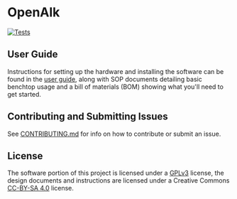 # OpenAlk

[![Tests](https://github.com/ebbcarbon/openalk/workflows/Tests/badge.svg)](https://github.com/ebbcarbon/openalk/actions)



## User Guide

Instructions for setting up the hardware and installing the software can be found in the [user guide](docs/userguide.pdf), along with
SOP documents detailing basic benchtop usage and a bill of materials (BOM) showing what you'll need to get started.

## Contributing and Submitting Issues

See [CONTRIBUTING.md](CONTRIBUTING.md) for info on how to contribute or submit an issue.

## License
The software portion of this project is licensed under a [GPLv3](https://www.gnu.org/licenses/gpl-3.0.en.html) license, the design documents and instructions are licensed
under a Creative Commons [CC-BY-SA 4.0](https://creativecommons.org/licenses/by-sa/4.0) license.



